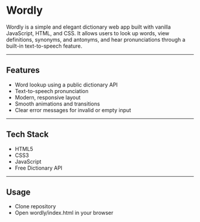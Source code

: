 # Wordly

Wordly is a simple and elegant dictionary web app built with vanilla JavaScript, HTML, and CSS. It allows users to look up words, view definitions, synonyms, and antonyms, and hear pronunciations through a built-in text-to-speech feature.

---

## Features

- Word lookup using a public dictionary API  
- Text-to-speech pronunciation  
- Modern, responsive layout  
- Smooth animations and transitions    
- Clear error messages for invalid or empty input  

---

## Tech Stack

- HTML5 
- CSS3
- JavaScript
- Free Dictionary API

---

## Usage
- Clone repository
- Open wordly/index.html in your browser